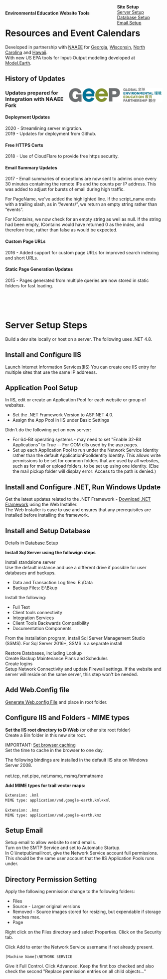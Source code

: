 <div style='float:right; margin-left:40px; margin-right:40px'>
<b>Site Setup</b><br>
<a href="#setup">Server Setup</a><br>
<a href="#database">Database Setup</a><br>
<a href="#email">Email Setup</a><br>
<!--<a href="about/">About Web API</a><br>-->
</div>


#### Environmental Education Website Tools

# Resources and Event Calendars


Developed in partnership with [NAAEE](https://naaee.org) for [Georgia](http://eeingeorgia.org/core/news/list.aspx), [Wisconsin](http://EEinWisconsin.org), [North Carolina](http://web.eenorthcarolina.org/core/event/calendar.aspx) and [Hawaii](http://heea.org/core/news/list.aspx).  
With new US EPA tools for Input-Output modeling developed at [Model.Earth](https://model.earth).  



## History of Updates

<a href="https://thegeep.org/"><img src="img/logo/geep.png" style="max-width:300px; float:right"></a>

### Updates prepared for Integration with NAAEE Fork  

#### Deployment Updates

2020 - Streamlining server migration.  
2019 - Updates for deployment from Github. 

#### Free HTTPS Certs

2018 - Use of CloudFlare to provide free https security.

#### Email Summary Updates

2017 - Email summaries of exceptions are now sent to admins once every 30 minutes containing the remote IPs and the counts per IP address.  This was added to adjust for bursts of email during high traffic.  

For PageName, we've added the highlighted line. If the script_name ends with a trailing slash, as in “/events/”, we return an empty string rather than “events”.  

For IContains, we now check for an empty string as well as null. If the string had been empty, IContains would have returned 0 as the index, and therefore true, rather than false as would be expected.  


#### Custom Page URLs

2016 - Added support for custom page URLs for improved search indexing and short URLs.  

#### Static Page Generation Updates

2015 - Pages generated from multiple queries are now stored in static folders for fast loading.  

<!--
	Fork the Core repo, copy in recent changes from NAAEE version. Changes are primarily removal of remaining IsSite settings. These can be replaced with database settings in the "site" table.
-->
<br>




<a name="setup"></a>
<br>

# Server Setup Steps

Build a dev site locally or host on a server.  The following uses .NET 4.8.



<!--
Instruction below are for: Vista - Windows 7/10 / Windows Server 2008/2016 and forward.  
Commented out: XP - Windows XP / Windows Server 2005  
-->

## Install and Configure IIS

Launch Internet Information Services(IIS)
You can create one IIS entry for multiple sites that use the same IP addreess.  

<!--
Make sure a primary website is viewable in a browser while on the machine itself.  Some networks may require changes to the firewall settings.  PDF generation requires that the machine can load content via the domains it hosts.<br>
-->




<h2>Application Pool Setup</h2>
In IIS, edit or create an Application Pool for each website or group of websites.<br>

<ul>
<li>Set the .NET Framework Version to ASP.NET 4.0.</li>

<li>Assign the App Pool in IIS under Basic Settings</li>
</ul>

Didn't do the following yet on new server:
<ul>
<li>For 64-Bit operating systems - may need to set "Enable 32-Bit Applications" to True  
-- For COM dlls used by the asp pages.</li>
<li>Set up each Application Pool to run under the Network Service Identity rather than the default ApplicationPoolIdentity Identity. This allows write permissions to be set for common folders that are used by all websites, such as for mail or upload folders, to be set up using one identity. (Else the mail pickup folder will display error: Access to the path is denied.)</li>
</ul>


<h2>Install and Configure .NET, Run Windows Update</h2>

Get the latest updates related to the .NET Framework - 
<a href="https://dotnet.microsoft.com/download/dotnet-framework/">Download .NET Framework</a> using the Web Installer.<!--
OLD NOTE (We're switching to .NET 4.8, use link above)  
If not already installed, install the <a target="_blank" href="http://www.microsoft.com/en-us/download/details.aspx?id=17718">.NET Framework 4.0 (Standalone Installer)</a> or the <a target="_blank" href="http://www.microsoft.com/en-us/download/details.aspx?id=17851">.NET Framework 4.0 (Web Installer)</a>.  
-->  
The Web Installer is ease to use and ensures that any prerequisites are installed before installing the framework.
<!-- XP
   
Install the <a target="_blank" href="http://www.microsoft.com/downloads/details.aspx?familyid=0856eacb-4362-4b0d-8edd-aab15c5e04f5&displaylang=en">
    .NET Framework 2.0 Redistributable Package:</a>

For laptops viewing localhost with ASP.NET 2.0, IIS also requires running:<br>
C:\WINDOWS\Microsoft.NET\Framework\<version>\aspnet_regiis -i<br><br>

<div class="projecttime" style="display:none"><strong>Time:</strong> 2-4 hrs depending on updates needed</div><br>
-->


<a name="database"></a>

## Install and Setup Database

Details in <a href='about/setup/Database.aspx'>Database Setup</a><br>


**Install Sql Server using the followign steps**  


Install standalone server<br>
Use the default instance and use a different drive if possible for user databases and backups.<br>
<ul>
    <li>Data and Transaction Log files: E:\Data</li>
    <li>Backup Files: E:\Bkup</li>
</ul>
Install the following:<br>
<ul>
    <li>Full Text</li>
    <li>Client tools connectivity</li>
    <li>Integration Services</li>
    <li>Client Tools Backwards Compatibility</li>
    <li>Documentation Components</li>
</ul>
From the installation program, install Sql Server Management Studio (SSMS). For Sql Server 2016+, SSMS is a separate install  

Restore Databases, including Lookup<br>
Create Backup Maintenance Plans and Schedules<br>
Create logins<br>
Setup Network Connectivity and update Firewall settings. If the website and server will reside on the same server,
this step won't be needed.<br>

<!--<div class="projecttime" style="display:none"><strong>Time:</strong>&nbsp;10-40 hrs</div>-->


## Add Web.Config file

<a href='about/setup/File.aspx'>Generate Web.config File</a> and place in root folder.<br>

<!--<div class="projecttime" style="display:none"><strong>Time:</strong>&nbsp;4-8 hrs Setup/Testing/Troubleshooting</div>-->
   


<h2>Configure IIS and Folders - MIME types</h2>
<strong>Set the IIS root directory to D:\Web</strong> (or other site root folder)<br>
Create a Bin folder in this new site root.<br>

IMPORTANT: <a href="http://www.iis.net/configreference/system.webserver/staticcontent/clientcache#004">Set browser caching</a><br>
Set the time to cache in the browser to one day.<br>


The following bindings are installed in the default IIS site on Windows Server 2008.<br><br>
net.tcp, net.pipe, net.msmq, msmq.formatname  

**Add MIME types for trail vector maps:**  

	Extension: .kml  
	MIME type: application/vnd.google-earth.kml+xml  

	Extension: .kmz  
	MIME type: application/vnd.google-earth.kmz  

<!--<div class="projecttime" style="display:none"><strong>Time:</strong>&nbsp;2-4 hrs</div>-->





<a name="email"></a>

<h2>Setup Email</h2>
Setup email to allow website to send emails.<br>
Turn on the SMTP Service and set to Automatic Startup.<br>
In C:\inetpub\maillroot, give the Network Service account full permissions.  
This should be the same user account that the IIS Application Pools runs under.  

<!--<div class="projecttime" style="display:none"><strong>Time:</strong>&nbsp; 1-2 hrs</div>-->

    
<h2>Directory Permission Setting</strong></h2>
Apply the following permission change to the following folders:<br>
<ul>
    <li>Files</li>
    <li>Source - Larger original versions</li>
    <li>Removed - Source images stored for resizing, but expendable if storage reaches max.</li>
    <li>Page</li>
</ul>

<!--
Permission change probably not needed here:
<ul>
    <li>Content - 2004 to 2013. Prior to "go" folder and other repos. Included FTP uploads.</li>
</ul>
-->

Right click on the Files directory and select Properties. Click on the Security tab. 

<!--
	XP
Right click on the Files directory and select Sharing and Security. 
-->
Click Add to enter the Network Service username if not already present.  

	[Machine Name]\NETWORK SERVICE  

Give it Full Control. Click Advanced. Keep the first box checked and also check
the second "Replace permission entries on all child objects..."  
    
<!--<div class="projecttime" style="display:none"><strong>Time:</strong>&nbsp;2-3 hrs</div>-->
<br><br>


